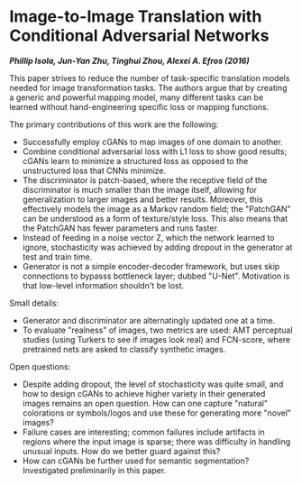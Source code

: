 # Image-to-Image Translation with Conditional Adversarial Networks
***Phillip Isola, Jun-Yan Zhu, Tinghui Zhou, Alexei A. Efros (2016)***

This paper strives to reduce the number of task-specific translation models needed for image transformation tasks. The authors argue that by creating a generic and powerful mapping model, many different tasks can be learned without hand-engineering specific loss or mapping functions.

The primary contributions of this work are the following:
* Successfully employ cGANs to map images of one domain to another.
* Combine conditional adversarial loss with L1 loss to show good results; cGANs learn to minimize a structured loss as opposed to the unstructured loss that CNNs minimize.
* The discriminator is patch-based, where the receptive field of the discriminator is much smaller than the image itself, allowing for generalization to larger images and better results. Moreover, this effectively models the image as a Markov random field; the "PatchGAN" can be understood as a form of texture/style loss. This also means that the PatchGAN has fewer parameters and runs faster.
* Instead of feeding in a noise vector Z, which the network learned to ignore, stochasticity was achieved by adding dropout in the generator at test and train time.
* Generator is not a simple encoder-decoder framework, but uses skip connections to bypasss bottleneck layer; dubbed "U-Net". Motivation is that low-level information shouldn't be lost.

Small details:
* Generator and discriminator are alternatingly updated one at a time.
* To evaluate "realness" of images, two metrics are used: AMT perceptual studies (using Turkers to see if images look real) and FCN-score, where pretrained nets are asked to classify synthetic images.

Open questions:
* Despite adding dropout, the level of stochasticity was quite small, and how to design cGANs to achieve higher variety in their generated images remains an open question. How can one capture "natural" colorations or symbols/logos and use these for generating more "novel" images?
* Failure cases are interesting; common failures include artifacts in regions where the input image is sparse; there was difficulty in handling unusual inputs. How do we better guard against this?
* How can cGANs be further used for semantic segmentation? Investigated preliminarily in this paper.
